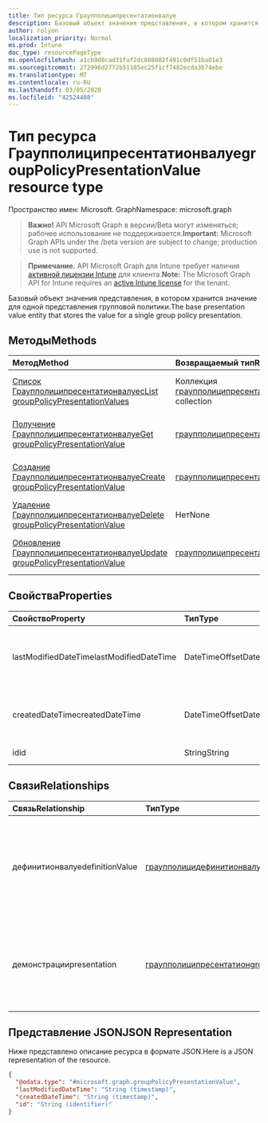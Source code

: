 ```yaml
---
title: Тип ресурса Граупполиципресентатионвалуе
description: Базовый объект значения представления, в котором хранится значение для одной представления групповой политики.
author: rolyon
localization_priority: Normal
ms.prod: Intune
doc_type: resourcePageType
ms.openlocfilehash: a1cb9d8cad31faf2dc888082f491c0df51ba01e3
ms.sourcegitcommit: 272996d2772b51105ec25f1cf7482ecda3b74ebe
ms.translationtype: MT
ms.contentlocale: ru-RU
ms.lasthandoff: 03/05/2020
ms.locfileid: "42524408"
---
```

# <a name="grouppolicypresentationvalue-resource-type"></a><span data-ttu-id="922e5-103">Тип ресурса Граупполиципресентатионвалуе</span><span class="sxs-lookup"><span data-stu-id="922e5-103">groupPolicyPresentationValue resource type</span></span>

<span data-ttu-id="922e5-104">Пространство имен: Microsoft. Graph</span><span class="sxs-lookup"><span data-stu-id="922e5-104">Namespace: microsoft.graph</span></span>

> <span data-ttu-id="922e5-105">**Важно!** API Microsoft Graph в версии/Beta могут изменяться; рабочее использование не поддерживается.</span><span class="sxs-lookup"><span data-stu-id="922e5-105">**Important:** Microsoft Graph APIs under the /beta version are subject to change; production use is not supported.</span></span>

> <span data-ttu-id="922e5-106">**Примечание.** API Microsoft Graph для Intune требует наличия [активной лицензии Intune](https://go.microsoft.com/fwlink/?linkid=839381) для клиента.</span><span class="sxs-lookup"><span data-stu-id="922e5-106">**Note:** The Microsoft Graph API for Intune requires an [active Intune license](https://go.microsoft.com/fwlink/?linkid=839381) for the tenant.</span></span>

<span data-ttu-id="922e5-107">Базовый объект значения представления, в котором хранится значение для одной представления групповой политики.</span><span class="sxs-lookup"><span data-stu-id="922e5-107">The base presentation value entity that stores the value for a single group policy presentation.</span></span>

## <a name="methods"></a><span data-ttu-id="922e5-108">Методы</span><span class="sxs-lookup"><span data-stu-id="922e5-108">Methods</span></span>
|<span data-ttu-id="922e5-109">Метод</span><span class="sxs-lookup"><span data-stu-id="922e5-109">Method</span></span>|<span data-ttu-id="922e5-110">Возвращаемый тип</span><span class="sxs-lookup"><span data-stu-id="922e5-110">Return Type</span></span>|<span data-ttu-id="922e5-111">Описание</span><span class="sxs-lookup"><span data-stu-id="922e5-111">Description</span></span>|
|:---|:---|:---|
|[<span data-ttu-id="922e5-112">Список Граупполиципресентатионвалуес</span><span class="sxs-lookup"><span data-stu-id="922e5-112">List groupPolicyPresentationValues</span></span>](../api/intune-grouppolicy-grouppolicypresentationvalue-list.md)|<span data-ttu-id="922e5-113">Коллекция [граупполиципресентатионвалуе](../resources/intune-grouppolicy-grouppolicypresentationvalue.md)</span><span class="sxs-lookup"><span data-stu-id="922e5-113">[groupPolicyPresentationValue](../resources/intune-grouppolicy-grouppolicypresentationvalue.md) collection</span></span>|<span data-ttu-id="922e5-114">Список свойств и связей объектов [граупполиципресентатионвалуе](../resources/intune-grouppolicy-grouppolicypresentationvalue.md) .</span><span class="sxs-lookup"><span data-stu-id="922e5-114">List properties and relationships of the [groupPolicyPresentationValue](../resources/intune-grouppolicy-grouppolicypresentationvalue.md) objects.</span></span>|
|[<span data-ttu-id="922e5-115">Получение Граупполиципресентатионвалуе</span><span class="sxs-lookup"><span data-stu-id="922e5-115">Get groupPolicyPresentationValue</span></span>](../api/intune-grouppolicy-grouppolicypresentationvalue-get.md)|[<span data-ttu-id="922e5-116">граупполиципресентатионвалуе</span><span class="sxs-lookup"><span data-stu-id="922e5-116">groupPolicyPresentationValue</span></span>](../resources/intune-grouppolicy-grouppolicypresentationvalue.md)|<span data-ttu-id="922e5-117">Чтение свойств и связей объекта [граупполиципресентатионвалуе](../resources/intune-grouppolicy-grouppolicypresentationvalue.md) .</span><span class="sxs-lookup"><span data-stu-id="922e5-117">Read properties and relationships of the [groupPolicyPresentationValue](../resources/intune-grouppolicy-grouppolicypresentationvalue.md) object.</span></span>|
|[<span data-ttu-id="922e5-118">Создание Граупполиципресентатионвалуе</span><span class="sxs-lookup"><span data-stu-id="922e5-118">Create groupPolicyPresentationValue</span></span>](../api/intune-grouppolicy-grouppolicypresentationvalue-create.md)|[<span data-ttu-id="922e5-119">граупполиципресентатионвалуе</span><span class="sxs-lookup"><span data-stu-id="922e5-119">groupPolicyPresentationValue</span></span>](../resources/intune-grouppolicy-grouppolicypresentationvalue.md)|<span data-ttu-id="922e5-120">Создание нового объекта [граупполиципресентатионвалуе](../resources/intune-grouppolicy-grouppolicypresentationvalue.md) .</span><span class="sxs-lookup"><span data-stu-id="922e5-120">Create a new [groupPolicyPresentationValue](../resources/intune-grouppolicy-grouppolicypresentationvalue.md) object.</span></span>|
|[<span data-ttu-id="922e5-121">Удаление Граупполиципресентатионвалуе</span><span class="sxs-lookup"><span data-stu-id="922e5-121">Delete groupPolicyPresentationValue</span></span>](../api/intune-grouppolicy-grouppolicypresentationvalue-delete.md)|<span data-ttu-id="922e5-122">Нет</span><span class="sxs-lookup"><span data-stu-id="922e5-122">None</span></span>|<span data-ttu-id="922e5-123">Удаляет объект [граупполиципресентатионвалуе](../resources/intune-grouppolicy-grouppolicypresentationvalue.md).</span><span class="sxs-lookup"><span data-stu-id="922e5-123">Deletes a [groupPolicyPresentationValue](../resources/intune-grouppolicy-grouppolicypresentationvalue.md).</span></span>|
|[<span data-ttu-id="922e5-124">Обновление Граупполиципресентатионвалуе</span><span class="sxs-lookup"><span data-stu-id="922e5-124">Update groupPolicyPresentationValue</span></span>](../api/intune-grouppolicy-grouppolicypresentationvalue-update.md)|[<span data-ttu-id="922e5-125">граупполиципресентатионвалуе</span><span class="sxs-lookup"><span data-stu-id="922e5-125">groupPolicyPresentationValue</span></span>](../resources/intune-grouppolicy-grouppolicypresentationvalue.md)|<span data-ttu-id="922e5-126">Обновление свойств объекта [граупполиципресентатионвалуе](../resources/intune-grouppolicy-grouppolicypresentationvalue.md) .</span><span class="sxs-lookup"><span data-stu-id="922e5-126">Update the properties of a [groupPolicyPresentationValue](../resources/intune-grouppolicy-grouppolicypresentationvalue.md) object.</span></span>|

## <a name="properties"></a><span data-ttu-id="922e5-127">Свойства</span><span class="sxs-lookup"><span data-stu-id="922e5-127">Properties</span></span>
|<span data-ttu-id="922e5-128">Свойство</span><span class="sxs-lookup"><span data-stu-id="922e5-128">Property</span></span>|<span data-ttu-id="922e5-129">Тип</span><span class="sxs-lookup"><span data-stu-id="922e5-129">Type</span></span>|<span data-ttu-id="922e5-130">Описание</span><span class="sxs-lookup"><span data-stu-id="922e5-130">Description</span></span>|
|:---|:---|:---|
|<span data-ttu-id="922e5-131">lastModifiedDateTime</span><span class="sxs-lookup"><span data-stu-id="922e5-131">lastModifiedDateTime</span></span>|<span data-ttu-id="922e5-132">DateTimeOffset</span><span class="sxs-lookup"><span data-stu-id="922e5-132">DateTimeOffset</span></span>|<span data-ttu-id="922e5-133">Дата и время последнего изменения объекта.</span><span class="sxs-lookup"><span data-stu-id="922e5-133">The date and time the object was last modified.</span></span>|
|<span data-ttu-id="922e5-134">createdDateTime</span><span class="sxs-lookup"><span data-stu-id="922e5-134">createdDateTime</span></span>|<span data-ttu-id="922e5-135">DateTimeOffset</span><span class="sxs-lookup"><span data-stu-id="922e5-135">DateTimeOffset</span></span>|<span data-ttu-id="922e5-136">Дата и время создания объекта.</span><span class="sxs-lookup"><span data-stu-id="922e5-136">The date and time the object was created.</span></span>|
|<span data-ttu-id="922e5-137">id</span><span class="sxs-lookup"><span data-stu-id="922e5-137">id</span></span>|<span data-ttu-id="922e5-138">String</span><span class="sxs-lookup"><span data-stu-id="922e5-138">String</span></span>|<span data-ttu-id="922e5-139">Ключ объекта.</span><span class="sxs-lookup"><span data-stu-id="922e5-139">Key of the entity.</span></span>|

## <a name="relationships"></a><span data-ttu-id="922e5-140">Связи</span><span class="sxs-lookup"><span data-stu-id="922e5-140">Relationships</span></span>
|<span data-ttu-id="922e5-141">Связь</span><span class="sxs-lookup"><span data-stu-id="922e5-141">Relationship</span></span>|<span data-ttu-id="922e5-142">Тип</span><span class="sxs-lookup"><span data-stu-id="922e5-142">Type</span></span>|<span data-ttu-id="922e5-143">Описание</span><span class="sxs-lookup"><span data-stu-id="922e5-143">Description</span></span>|
|:---|:---|:---|
|<span data-ttu-id="922e5-144">дефинитионвалуе</span><span class="sxs-lookup"><span data-stu-id="922e5-144">definitionValue</span></span>|[<span data-ttu-id="922e5-145">граупполицидефинитионвалуе</span><span class="sxs-lookup"><span data-stu-id="922e5-145">groupPolicyDefinitionValue</span></span>](../resources/intune-grouppolicy-grouppolicydefinitionvalue.md)|<span data-ttu-id="922e5-146">Значение определения групповой политики, связанное со значением представления.</span><span class="sxs-lookup"><span data-stu-id="922e5-146">The group policy definition value associated with the presentation value.</span></span>|
|<span data-ttu-id="922e5-147">демонстрации</span><span class="sxs-lookup"><span data-stu-id="922e5-147">presentation</span></span>|[<span data-ttu-id="922e5-148">граупполиципресентатион</span><span class="sxs-lookup"><span data-stu-id="922e5-148">groupPolicyPresentation</span></span>](../resources/intune-grouppolicy-grouppolicypresentation.md)|<span data-ttu-id="922e5-149">Представление групповой политики, связанное со значением презентации.</span><span class="sxs-lookup"><span data-stu-id="922e5-149">The group policy presentation associated with the presentation value.</span></span>|

## <a name="json-representation"></a><span data-ttu-id="922e5-150">Представление JSON</span><span class="sxs-lookup"><span data-stu-id="922e5-150">JSON Representation</span></span>
<span data-ttu-id="922e5-151">Ниже представлено описание ресурса в формате JSON.</span><span class="sxs-lookup"><span data-stu-id="922e5-151">Here is a JSON representation of the resource.</span></span>
<!-- {
  "blockType": "resource",
  "keyProperty": "id",
  "@odata.type": "microsoft.graph.groupPolicyPresentationValue"
}
-->
``` json
{
  "@odata.type": "#microsoft.graph.groupPolicyPresentationValue",
  "lastModifiedDateTime": "String (timestamp)",
  "createdDateTime": "String (timestamp)",
  "id": "String (identifier)"
}
```



